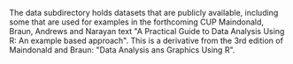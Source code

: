 The data subdirectory holds datasets that are publicly available,
including some that are used for examples in the  forthcoming CUP
Maindonald, Braun, Andrews and Narayan text 
"A Practical Guide to Data Analysis Using R: An example based approach".
This is a derivative from the 3rd edition of Maindonald and Braun:
"Data Analysis ans Graphics Using R".

